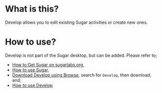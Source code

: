 What is this?
=============

Develop allows you to edit existing Sugar activities or create new ones.

How to use?
===========

Develop is not part of the Sugar desktop, but can be added.  Please refer to;

* [How to Get Sugar on sugarlabs.org](https://sugarlabs.org/),
* [How to use Sugar](https://help.sugarlabs.org/),
* [Download Develop using Browse](https://activities.sugarlabs.org/), search for `Develop`, then download, and;
* [How to use Develop](https://help.sugarlabs.org/develop.html)
